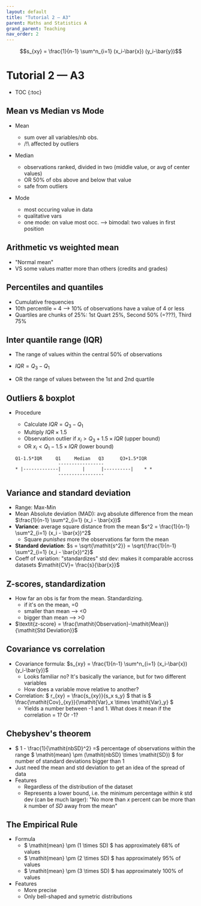 ```yaml
---
layout: default
title: "Tutorial 2 — A3"
parent: Maths and Statistics A
grand_parent: Teaching
nav_order: 2
---
```


$$s_{xy} = \frac{1}{n-1} \sum^n_{i=1} (x_i-\bar{x}) (y_i-\bar{y})$$

# Tutorial 2 — A3

* TOC
{:toc}

## Mean vs Median vs Mode

- Mean
  - sum over all variables/nb obs.
  - /!\ affected by outliers

- Median
  - observations ranked, divided in two (middle value, or avg of center values)
  - OR 50% of obs above and below that value
  - safe from outliers

- Mode
  - most occuring value in data
  - qualitative vars
  - one mode: on value most occ. --> bimodal: two values in first position

## Arithmetic vs weighted mean

- "Normal mean"
- VS some values matter more than others (credits and grades)

## Percentiles and quantiles

- Cumulative frequencies
- 10th percentile = 4 --> 10% of observations have a value of 4 or less
- Quartiles are chunks of 25%: 1st Quart 25%, Second 50% (=???), Third 75%

## Inter quantile range (IQR)

- The range of values within the central 50% of observations

- $\mathit{IQR} = Q_3 - Q_1$

- OR the range of values between the 1st and 2nd quartile

## Outliers & boxplot

- Procedure

  - Calculate $\mathit{IQR} = Q_3 - Q_1$
  - Multiply $\mathit{IQR} \times 1.5$
  - Observation outlier if $x_i > Q_3 + 1.5 \times \mathit{IQR}$ (upper bound)
  - OR $x_i < Q_1 - 1.5 \times \mathit{IQR}$ (lower bound)

  ```
  Q1-1.5*IQR     Q1     Median   Q3      Q3+1.5*IQR
                  -----------------
  * |-------------|        |      |----------|    * *
                  -----------------
  ```

## Variance and standard deviation

* Range: Max-Min
* Mean Absolute deviation (MAD): avg absolute difference from the mean $\frac{1}{n-1} \sum^2_{i=1} (x_i - \bar{x})$
* **Variance**: average square distance from the mean $s^2 = \frac{1}{n-1} \sum^2_{i=1} (x_i - \bar{x})^2$
  * Square *punishes* more the observations far form the mean
* **Standard deviation**: $s = \sqrt{\mathit{s^2}} = \sqrt{\frac{1}{n-1} \sum^2_{i=1} (x_i - \bar{x})^2}$
* Coeff of variation: "standardizes" std dev: makes it comparable accross datasets $\mathit{CV}= \frac{s}{\bar{x}}$

## Z-scores, standardization

- How far an obs is far from the mean. Standardizing.
  - if it's on the mean, =0
  - smaller than mean --> <0
  - bigger than mean --> >0
- $\textit{z-score} = \frac{\mathit{Observation}-\mathit{Mean}}{\mathit{Std Deviation}}$

## Covariance vs correlation

- Covariance formula: $s_{xy} = \frac{1}{n-1} \sum^n_{i=1} (x_i-\bar{x}) (y_i-\bar{y})$
  - Looks familiar no? It's basically the variance, but for two different variables
  - How does a variable move relative to another?
- Correlation: $ r_{xy} = \frac{s_{xy}}{s_x s_y} $ that is $ \frac{\mathit{Cov}_{xy}}{\mathit{Var}_x \times \mathit{Var}_y} $
  - Yields a number between -1 and 1. What does it mean if the correlation = 1? Or -1?

## Chebyshev's theorem

- $ 1 - \frac{1}{\mathit{nbSD}^2} =$ percentage of observations within the range $ \mathit{mean} \pm (\mathit{nbSD} \times \mathit{SD}) $ for number of standard deviations bigger than 1
- Just need the mean and std deviation to get an idea of the spread of data
- Features
  - Regardless of the distribution of the dataset
  - Represents a lower bound, i.e. the minimum percentage within $k$ std dev (can be much larger): "No more than $x$ percent can be more than $k$ number of $SD$ away from the mean"

## The Empirical Rule

- Formula
  - $ \mathit{mean} \pm (1 \times SD) $ has approximately 68% of values
  - $ \mathit{mean} \pm (2 \times SD) $ has approximately 95% of values
  - $ \mathit{mean} \pm (3 \times SD) $ has approximately 100% of values
- Features
  - More precise
  - Only bell-shaped and symetric distributions 